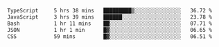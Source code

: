 <!--START_SECTION:waka-->

```txt
TypeScript     5 hrs 38 mins   █████████▒░░░░░░░░░░░░░░░   36.72 %
JavaScript     3 hrs 39 mins   ██████░░░░░░░░░░░░░░░░░░░   23.78 %
Bash           1 hr 11 mins    ██░░░░░░░░░░░░░░░░░░░░░░░   07.71 %
JSON           1 hr 1 min      █▓░░░░░░░░░░░░░░░░░░░░░░░   06.65 %
CSS            59 mins         █▓░░░░░░░░░░░░░░░░░░░░░░░   06.51 %
```

<!--END_SECTION:waka-->